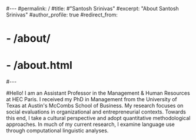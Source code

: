 #---
#permalink: /
#title: #"Santosh Srinivas"
#excerpt: "About Santosh Srinivas"
#author_profile: true
#redirect_from: 
#  - /about/
#  - /about.html
#---

#Hello! I am an Assistant Professor in the Management & Human Resources at HEC Paris. I received my PhD in Management from the University of Texas at Austin's McCombs School of Business. My research focuses on social evaluations in organizational and entrepreneurial contexts. Towards this end, I take a cultural perspective and adopt quantitative methodological approaches. In much of my current research, I examine language use through computational linguistic analyses. 	 

